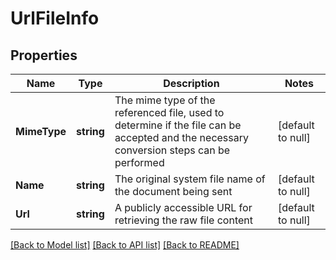 # UrlFileInfo

## Properties
Name | Type | Description | Notes
------------ | ------------- | ------------- | -------------
**MimeType** | **string** | The mime type of the referenced file, used to determine if the file can be accepted and the necessary conversion steps can be performed | [default to null]
**Name** | **string** | The original system file name of the document being sent | [default to null]
**Url** | **string** | A publicly accessible URL for retrieving the raw file content | [default to null]

[[Back to Model list]](../README.md#documentation-for-models) [[Back to API list]](../README.md#documentation-for-api-endpoints) [[Back to README]](../README.md)


